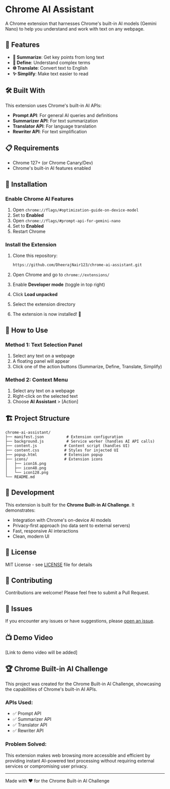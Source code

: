 # Chrome AI Assistant

A Chrome extension that harnesses Chrome's built-in AI models (Gemini Nano) to help you understand and work with text on any webpage.

## 🚀 Features

- **📝 Summarize**: Get key points from long text
- **📖 Define**: Understand complex terms
- **🌐 Translate**: Convert text to English
- **✨ Simplify**: Make text easier to read

## 🛠️ Built With

This extension uses Chrome's built-in AI APIs:
- **Prompt API**: For general AI queries and definitions
- **Summarizer API**: For text summarization
- **Translator API**: For language translation
- **Rewriter API**: For text simplification

## 📋 Requirements

- Chrome 127+ (or Chrome Canary/Dev)
- Chrome's built-in AI features enabled

## 🔧 Installation

### Enable Chrome AI Features

1. Open `chrome://flags/#optimization-guide-on-device-model`
2. Set to **Enabled**
3. Open `chrome://flags/#prompt-api-for-gemini-nano`
4. Set to **Enabled**
5. Restart Chrome

### Install the Extension

1. Clone this repository:
   ```bash
   https://github.com/DheerajNair123/chrome-ai-assistant.git
   ```

2. Open Chrome and go to `chrome://extensions/`

3. Enable **Developer mode** (toggle in top right)

4. Click **Load unpacked**

5. Select the extension directory

6. The extension is now installed! 🎉

## 🎯 How to Use

### Method 1: Text Selection Panel
1. Select any text on a webpage
2. A floating panel will appear
3. Click one of the action buttons (Summarize, Define, Translate, Simplify)

### Method 2: Context Menu
1. Select any text on a webpage
2. Right-click on the selected text
3. Choose **AI Assistant** > [Action]

## 🏗️ Project Structure

```
chrome-ai-assistant/
├── manifest.json          # Extension configuration
├── background.js          # Service worker (handles AI API calls)
├── content.js            # Content script (handles UI)
├── content.css           # Styles for injected UI
├── popup.html            # Extension popup
├── icons/                # Extension icons
│   ├── icon16.png
│   ├── icon48.png
│   └── icon128.png
└── README.md
```

## 🧪 Development

This extension is built for the **Chrome Built-in AI Challenge**. It demonstrates:
- Integration with Chrome's on-device AI models
- Privacy-first approach (no data sent to external servers)
- Fast, responsive AI interactions
- Clean, modern UI

## 📝 License

MIT License - see [LICENSE](LICENSE) file for details

## 🤝 Contributing

Contributions are welcome! Please feel free to submit a Pull Request.

## 🐛 Issues

If you encounter any issues or have suggestions, please [open an issue](https://github.com/DheerajNair123/chrome-ai-assistant/issues).

## 📺 Demo Video

[Link to demo video will be added]

## 🏆 Chrome Built-in AI Challenge

This project was created for the Chrome Built-in AI Challenge, showcasing the capabilities of Chrome's built-in AI APIs.

### APIs Used:
- ✅ Prompt API
- ✅ Summarizer API
- ✅ Translator API
- ✅ Rewriter API

### Problem Solved:
This extension makes web browsing more accessible and efficient by providing instant AI-powered text processing without requiring external services or compromising user privacy.

---

Made with ❤️ for the Chrome Built-in AI Challenge
